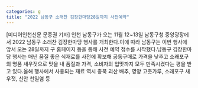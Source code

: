 ```yaml
---
categories: g
title: "2022 남동구 소래찬 김장한마당28일까지 사전예약"
---
```

[미디어인천신문 문종권 기자] 인천 남동구가 오는 11월 12~13일 남동구청 중앙광장에서 2022 남동구 소래찬 김장한마당 행사를 개최한다.이에 따라 남동구는 이번 행사에 앞서 오는 28일까지 구 홈페이지 등을 통해 사전 예약 접수를 시작했다.남동구 김장한마당 행사는 매년 품질 좋은 식재료를 사전에 확보해 공동구매로 가격을 낮추고 소래포구의 명품 새우젓으로 맛을 내 품질과 가격, 소비자의 입맛까지 모두 만족시켰다는 평을 받고 있다.올해 행사에서 사용되는 재료 역시 충북 괴산 배추, 영양 고춧가루, 소래포구 새우젓, 신안 천일염 등